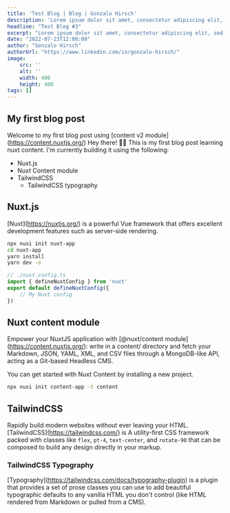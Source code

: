 ```yaml
---
title: 'Test Blog | Blog | Gonzalo Hirsch'
description: 'Lorem ipsum dolor sit amet, consectetur adipiscing elit, sed do eiusmod tempor incididunt ut labore et dolore magna aliqua. Elementum tempus egestas sed sed risus pretium quam. Risus commodo viverra maecenas accumsan lacus.'
headline: "Test Blog #3"
excerpt: "Lorem ipsum dolor sit amet, consectetur adipiscing elit, sed do eiusmod tempor incididunt ut labore et dolore magna aliqua. Elementum tempus egestas sed sed risus pretium quam. Risus commodo viverra maecenas accumsan lacus."
date: "2022-07-23T12:00:00"
author: "Gonzalo Hirsch"
authorUrl: "https://www.linkedin.com/in/gonzalo-hirsch/"
image:
    src: ''
    alt: ''
    width: 400
    height: 400
tags: []
---
```


<!-- ./content/blog/first-post.md -->

## My first blog post
Welcome to my first blog post using \[content v2 module\](https://content.nuxtjs.org/)
Hey there! 👋🏾
This is my first blog post learning nuxt content.
I'm currently building it using the following:
- Nuxt.js
- Nuxt Content module
- TailwindCSS
    - TailwindCSS typography

## Nuxt.js
\[Nuxt\](https://nuxtjs.org/) is a powerful Vue framework that offers excellent development features such as server-side rendering.

```bash
npx nuxi init nuxt-app
cd nuxt-app
yarn install
yarn dev -o
```

```javascript
// ./nuxt.config.ts
import { defineNuxtConfig } from 'nuxt'
export default defineNuxtConfig({
    // My Nuxt config
})
```

## Nuxt content module
Empower your NuxtJS application with \[@nuxt/content module\](https://content.nuxtjs.org/): write in a content/ directory and fetch your Markdown, JSON, YAML, XML, and CSV files through a MongoDB-like API, acting as a Git-based Headless CMS.

You can get started with Nuxt Content by installing a new project.

```bash
npx nuxi init content-app -t content
```

## TailwindCSS
Rapidly build modern websites without ever leaving your HTML. \[TailwindCSS\](https://tailwindcss.com/) is A utility-first CSS framework packed with classes like `flex`, `pt-4`, `text-center`, and `rotate-90` that can be composed to build any design directly in your markup.

### TailwindCSS Typography
\[Typography\](https://tailwindcss.com/docs/typography-plugin) is a plugin that provides a set of prose classes you can use to add beautiful typographic defaults to any vanilla HTML you don't control (like HTML rendered from Markdown or pulled from a CMS).
